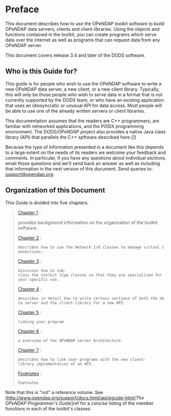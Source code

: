 # Preface

This document describes how to use the OPeNDAP toolkit software to build
OPeNDAP data servers, clients and client-libraries. Using the objects
and functions contained in the toolkit, you can create programs which
serve data over the internet as well as programs that can request data
from any OPeNDAP server.

This document covers release 3.4 and later of the DODS software.

## Who is this Guide for?

This guide is for people who wish to use the OPeNDAP software to write a
new OPeNDAP data server, a new client, or a new client library.
Typically, this will only be those people who wish to serve data in a
format that is not currently supported by the DODS team, or who have an
existing application that uses an idiosyncratic or unusual API for data
access. Most people will be able to use one of the already written
servers or client libraries.

This documentation assumes that the readers are C++ programmers, are
familiar with networked applications, and the POSIX programming
environment. The DODS/OPeNDAP project also provides a native Java class
library (API) that parallels the C++ spftware described
here.[(1)](ProgrammerGuideFootnotes "wikilink")

Because the type of information presented in a document like this
depends to a large extent on the needs of its readers we welcome your
feedback and comments. In particular, if you have any questions about
individual sections, email those questions and we'll send back an answer
as well as including that information in the next version of this
document. Send queries to: <support@opendap.org>.

## Organization of this Document

This Guide is divided into five chapters.

> [Chapter 1](ProgrammerGuideChapter1 "wikilink") :
>
> provides background information on the organization of the toolkit
> software.
>
> [Chapter 2](ProgrammerGuideChapter2 "wikilink") :
>
> `describes how to use the Network I/O classes to manage virtual connections.`
>
> [Chapter 3](ProgrammerGuideChapter3 "wikilink") :
>
> `discusses how to sub-class the toolkit \Cpp classes so that they are specialized for your specific use.`
>
> [Chapter 4](ProgrammerGuideChapter4 "wikilink") :
>
> `describes in detail how to write certain sections of both the data server and the client-library for a new API.`
>
> [Chapter 5](ProgrammerGuideChapter5 "wikilink") :
>
> `linking your program`
>
> [Chapter 6](ProgrammerGuideChapter6 "wikilink") :
>
> `a overview of the OPeNDAP server Architecture`
>
> [Chapter 7](ProgrammerGuideChapter7 "wikilink") :
>
> `describes how to link user programs with the new client-library implementation of an API.`
>
> [Footnotes](ProgrammerGuideFootnotes "wikilink") :
>
> `Footnotes`

Note that this is "not" a reference volume. See
\[<http://www.opendap.org/support/docs.html/api/pguide-html/><cite>The
OPeNDAP Programmer's Guide</cite>\]ref for a concise listing of the
member functions in each of the toolkit's classes.